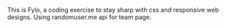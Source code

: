 This is Fylo, a coding exercise to stay sharp with css and responsive web designs. Using randomuser.me api for team page.
